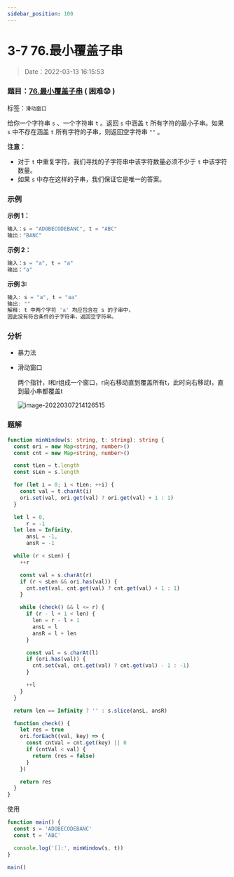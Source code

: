```yaml
---
sidebar_position: 100
---
```


# 3-7 76.最小覆盖子串

> Date：2022-03-13 16:15:53

### 题目：[76.最小覆盖子串](https://leetcode-cn.com/problems/minimum-window-substring/) ( 困难:worried: )

标签：`滑动窗口`

给你一个字符串 `s` 、一个字符串 `t` 。返回 `s` 中涵盖 `t` 所有字符的最小子串。如果 `s` 中不存在涵盖 `t` 所有字符的子串，则返回空字符串 `""` 。

**注意：**

- 对于 `t` 中重复字符，我们寻找的子字符串中该字符数量必须不少于 `t` 中该字符数量。
- 如果 `s` 中存在这样的子串，我们保证它是唯一的答案。

### 示例

**示例 1：**

```ts
输入：s = "ADOBECODEBANC", t = "ABC"
输出："BANC"
```

**示例 2：**

```ts
输入：s = "a", t = "a"
输出："a"
```

**示例 3:**

```ts
输入: s = "a", t = "aa"
输出: ""
解释: t 中两个字符 'a' 均应包含在 s 的子串中，
因此没有符合条件的子字符串，返回空字符串。
```

### 分析

- 暴力法

- 滑动窗口

  两个指针，l和r组成一个窗口，r向右移动直到覆盖所有t，此时向右移动l，直到最小串都覆盖t

  ![image-20220307214126515](https://gitee.com/nahaohao/pic-upload/raw/master/img/image-20220307214126515.png)

### 题解

```ts
function minWindow(s: string, t: string): string {
  const ori = new Map<string, number>()
  const cnt = new Map<string, number>()

  const tLen = t.length
  const sLen = s.length

  for (let i = 0; i < tLen; ++i) {
    const val = t.charAt(i)
    ori.set(val, ori.get(val) ? ori.get(val) + 1 : 1)
  }

  let l = 0,
      r = -1
  let len = Infinity,
      ansL = -1,
      ansR = -1

  while (r < sLen) {
    ++r

    const val = s.charAt(r)
    if (r < sLen && ori.has(val)) {
      cnt.set(val, cnt.get(val) ? cnt.get(val) + 1 : 1)
    }

    while (check() && l <= r) {
      if (r - l + 1 < len) {
        len = r - l + 1
        ansL = l
        ansR = l + len
      }

      const val = s.charAt(l)
      if (ori.has(val)) {
        cnt.set(val, cnt.get(val) ? cnt.get(val) - 1 : -1)
      }

      ++l
    }
  }

  return len == Infinity ? '' : s.slice(ansL, ansR)

  function check() {
    let res = true
    ori.forEach((val, key) => {
      const cntVal = cnt.get(key) || 0
      if (cntVal < val) {
        return (res = false)
      }
    })

    return res
  }
}
```

使用

```ts
function main() {
  const s = 'ADOBECODEBANC'
  const t = 'ABC'

  console.log('[]:', minWindow(s, t))
}

main()
```

